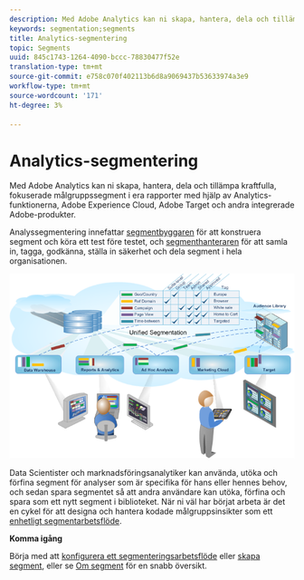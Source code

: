 ```yaml
---
description: Med Adobe Analytics kan ni skapa, hantera, dela och tillämpa kraftfulla, fokuserade målgruppssegment i era rapporter med hjälp av Analytics-funktionerna, Adobe Experience Cloud, Adobe Target och andra integrerade Adobe-produkter.
keywords: segmentation;segments
title: Analytics-segmentering
topic: Segments
uuid: 845c1743-1264-4090-bccc-78830477f52e
translation-type: tm+mt
source-git-commit: e758c070f402113b6d8a9069437b53633974a3e9
workflow-type: tm+mt
source-wordcount: '171'
ht-degree: 3%

---
```



# Analytics-segmentering

Med Adobe Analytics kan ni skapa, hantera, dela och tillämpa kraftfulla, fokuserade målgruppssegment i era rapporter med hjälp av Analytics-funktionerna, Adobe Experience Cloud, Adobe Target och andra integrerade Adobe-produkter.

Analyssegmentering innefattar [segmentbyggaren](/help/components/segmentation/segmentation-workflow/seg-workflow.md) för att konstruera segment och köra ett test före testet, och [segmenthanteraren](/help/components/segmentation/segmentation-workflow/seg-workflow.md) för att samla in, tagga, godkänna, ställa in säkerhet och dela segment i hela organisationen.

![](assets/seg__overview.png)

Data Scientister och marknadsföringsanalytiker kan använda, utöka och förfina segment för analyser som är specifika för hans eller hennes behov, och sedan spara segmentet så att andra användare kan utöka, förfina och spara som ett nytt segment i biblioteket. När ni väl har börjat arbeta är det en cykel för att designa och hantera kodade målgruppsinsikter som ett [enhetligt segmentarbetsflöde](/help/components/segmentation/segmentation-workflow/seg-workflow.md).

**Komma igång**

Börja med att [konfigurera ett segmenteringsarbetsflöde](/help/components/segmentation/segmentation-workflow/seg-workflow.md) eller [skapa segment](/help/components/segmentation/segmentation-workflow/seg-build.md), eller se [Om segment](/help/components/segmentation/seg-overview.md) för en snabb översikt.

